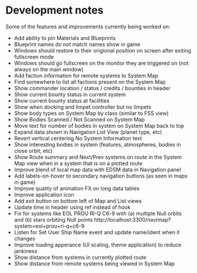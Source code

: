 # Development notes

Some of the features and improvements currently being worked on:

* Add ability to pin Materials and Blueprints
* Blueprint names do not match names show in game
* Windows should restore to their origional position on screen after exiting fullscreen mode
* Windows should go fullscreen on the monitor they are triggered on (not always on the main window)
* Add faction information for remote systems to System Map
* Find somewhere to list all factions present on the System Map
* Show commander location / status / credits / bounties in header
* Show current bounty status in current system
* Show current bounty status at facilities
* Show when docking and limpet controller but no limpets
* Show body types on System Map by class (similar to FSS view)
* Show Bodies Scanned / Not Scanned on System Map
* Move text for number of bodies in system on System Map back to top
* Expand data shown in Navigation List View (planet type, etc)
* Revert vertical centering No System Information text
* Show interesting bodies in system (features, atmospheres, bodies in close orbit, etc)
* Show Route summary and Next/Prev systems on route in the System Map view when in a system that is on a plotted route
* Improve blend of local map data with EDSM data in Navigation panel
* Add labels-on-hover to secondary navigation buttons (as seen in maps in game)
* Improve quality of animation FX on long data tables
* Improve application icon
* Add exit button on bottom left of Map and List views
* Update time in header using ref instead of hook
* Fix for systems like EOL PROU RI-Q C6-9 with (a) multiple Null orbits and (b) stars orbiting Null points http://localhost:3300/nav/map?system=eol+prou+ri-q+c6-9
* Listen for Set User Ship Name event and update name/ident when it changes
* Improve loading apperance (UI scaling, theme application) to reduce jankiness
* Show distance from systems in currently plotted route
* Show distance from remote systems being viewed in System Map